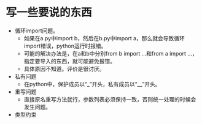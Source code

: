 # 写一些要说的东西
- 循环import问题。
  - 如果在a.py中import b，然后在b.py中import a，那么就会导致循环import错误，python运行时报错。
  - 可能的解决办法是，在a和b中分别from b import ...和from a import ...，指定要导入的东西，就可能避免报错。
  - 具体原因不知道。评价是很讨厌。
- 私有问题
  - 在python中，保护成员以“_”开头，私有成员以“__”开头。
- 重写问题
  - 直接原名重写方法就行，参数列表必须保持一致，否则统一处理的时候会发生问题。
- 类型约束
